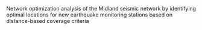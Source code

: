 Network optimization analysis of the Midland seismic network by identifying optimal locations for new earthquake monitoring stations based on distance-based coverage criteria
